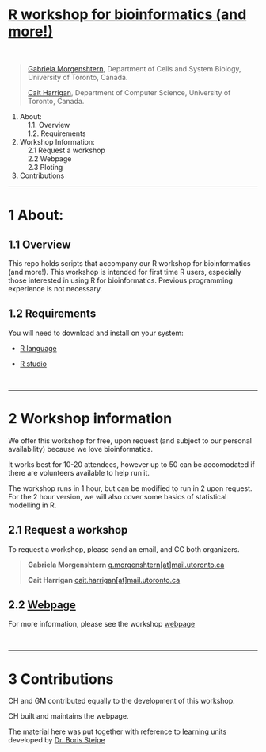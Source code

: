 # [R workshop for bioinformatics (and more!)](https://harrig12.github.io/lil-bioinf/)

&nbsp;

> [Gabriela Morgenshtern](https://orcid.org/0000-0003-4762-8797), Department of Cells and System Biology, University of Toronto, Canada. 
>
> [Cait Harrigan](https://orcid.org/0000-0002-9243-9648), Department of Computer Science, University of Toronto, Canada.


<!-- TOCbelow -->
1. About:<br/>
&nbsp;&nbsp;&nbsp;&nbsp;1.1. Overview <br/>
&nbsp;&nbsp;&nbsp;&nbsp;1.2. Requirements <br/>
2. Workshop Information:<br/>
&nbsp;&nbsp;&nbsp;&nbsp;2.1 Request a workshop <br/>
&nbsp;&nbsp;&nbsp;&nbsp;2.2 Webpage <br/>
&nbsp;&nbsp;&nbsp;&nbsp;2.3 Ploting <br/>
3. Contributions<br/>
<!-- TOCabove -->

----


# 1 About:

## 1.1 Overview
This repo holds scripts that accompany our R workshop for bioinformatics (and more!). This workshop is intended for first time R users, especially those interested in using R for bioinformatics. Previous programming experience is not necessary. 
&nbsp;

## 1.2 Requirements

You will need to download and install on your system:

- [R language](http://cran.utstat.utoronto.ca/)

- [R studio](https://rstudio.com/products/rstudio/download/#download)

&nbsp;

----

# 2 Workshop information
We offer this workshop for free, upon request (and subject to our personal availability) because we love bioinformatics.

It works best for 10-20 attendees, however up to 50 can be accomodated if there are volunteers available to help run it.

The workshop runs in 1 hour, but can be modified to run in 2 upon request. For the 2 hour version, we will also cover some basics of statistical modelling in R. 

## 2.1 Request a workshop
To request a workshop, please send an email, and CC both organizers.
> **Gabriela Morgenshtern** [g.morgenshtern[at]mail.utoronto.ca]()
>
> **Cait Harrigan** [cait.harrigan[at]mail.utoronto.ca]()

## 2.2 [Webpage](https://harrig12.github.io/lil-bioinf/)
For more information, please see the workshop [webpage](https://harrig12.github.io/lil-bioinf/)

&nbsp;

----

# 3 Contributions

CH and GM contributed equally to the development of this workshop.

CH built and maintains the webpage.

The material here was put together with reference to [learning units](http://steipe.biochemistry.utoronto.ca/abc/assets/ABC-units_map.svg) developed by [Dr. Boris Steipe](http://biochemistry.utoronto.ca/person/boris-steipe/)


&nbsp;

<!-- END -->

